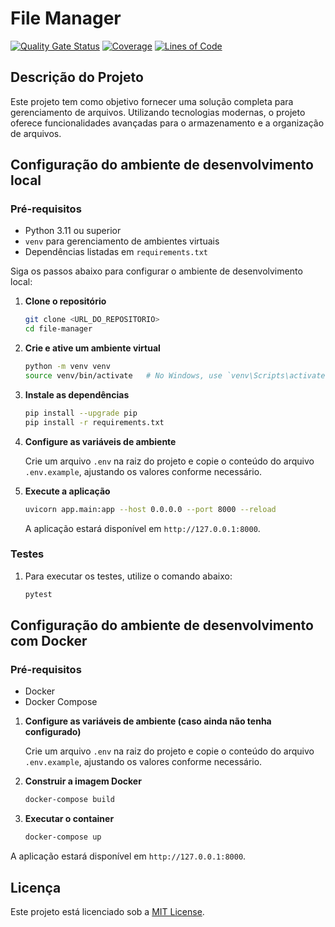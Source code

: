 # File Manager
[![Quality Gate Status](https://sonarcloud.io/api/project_badges/measure?project=EPS-DataMed_file-manager&metric=alert_status)](https://sonarcloud.io/summary/new_code?id=EPS-DataMed_file-manager)
[![Coverage](https://sonarcloud.io/api/project_badges/measure?project=EPS-DataMed_file-manager&metric=coverage)](https://sonarcloud.io/summary/new_code?id=EPS-DataMed_file-manager)
[![Lines of Code](https://sonarcloud.io/api/project_badges/measure?project=EPS-DataMed_file-manager&metric=ncloc)](https://sonarcloud.io/summary/new_code?id=EPS-DataMed_file-manager)

## Descrição do Projeto

Este projeto tem como objetivo fornecer uma solução completa para gerenciamento de arquivos. Utilizando tecnologias modernas, o projeto oferece funcionalidades avançadas para o armazenamento e a organização de arquivos.

## Configuração do ambiente de desenvolvimento local

### Pré-requisitos

- Python 3.11 ou superior
- `venv` para gerenciamento de ambientes virtuais
- Dependências listadas em `requirements.txt`

Siga os passos abaixo para configurar o ambiente de desenvolvimento local:

1. **Clone o repositório**

   ```bash
   git clone <URL_DO_REPOSITORIO>
   cd file-manager
   ```

2. **Crie e ative um ambiente virtual**

   ```bash
   python -m venv venv
   source venv/bin/activate   # No Windows, use `venv\Scripts\activate`
   ```

3. **Instale as dependências**

   ```bash
   pip install --upgrade pip
   pip install -r requirements.txt 
   ```

4. **Configure as variáveis de ambiente**

   Crie um arquivo `.env` na raiz do projeto e copie o conteúdo do arquivo `.env.example`, ajustando os valores conforme necessário.

5. **Execute a aplicação**

   ```bash
   uvicorn app.main:app --host 0.0.0.0 --port 8000 --reload
   ```

   A aplicação estará disponível em `http://127.0.0.1:8000`.

### Testes

1. Para executar os testes, utilize o comando abaixo:

    ```bash
    pytest
    ```

## Configuração do ambiente de desenvolvimento com Docker

### Pré-requisitos

- Docker
- Docker Compose

1. **Configure as variáveis de ambiente (caso ainda não tenha configurado)**

   Crie um arquivo `.env` na raiz do projeto e copie o conteúdo do arquivo `.env.example`, ajustando os valores conforme necessário.

2. **Construir a imagem Docker**
    ```bash
    docker-compose build
    ```

3. **Executar o container**
    ```bash
    docker-compose up
    ```

A aplicação estará disponível em `http://127.0.0.1:8000`.

## Licença

Este projeto está licenciado sob a [MIT License](./LICENSE).
